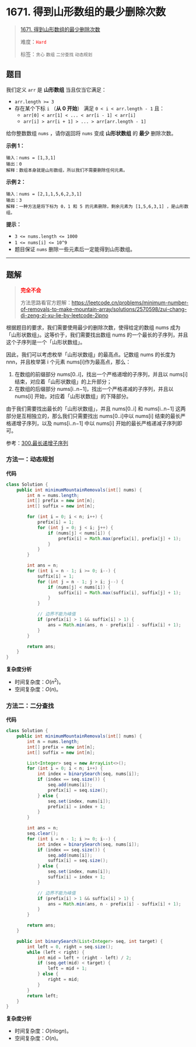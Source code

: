 # 1671. 得到山形数组的最少删除次数

> [1671. 得到山形数组的最少删除次数](https://leetcode.cn/problems/minimum-number-of-removals-to-make-mountain-array/)
>
> 难度：<font color=red>`Hard`</font>
>
> 标签：`贪心` `数组` `二分查找` `动态规划`

## 题目

我们定义 `arr` 是 **山形数组** 当且仅当它满足：

* `arr.length >= 3`
* 存在某个下标 `i` （**从 0 开始**） 满足 `0 < i < arr.length - 1` 且：
  * `arr[0] < arr[1] < ... < arr[i - 1] < arr[i]`
  * `arr[i] > arr[i + 1] > ... > arr[arr.length - 1]`

给你整数数组 `nums`​ ，请你返回将 `nums` 变成 **山形状数组** 的​ **最少** 删除次数。

**示例 1：**

```
输入：nums = [1,3,1]
输出：0
解释：数组本身就是山形数组，所以我们不需要删除任何元素。
```

**示例 2：**

```
输入：nums = [2,1,1,5,6,2,3,1]
输出：3
解释：一种方法是将下标为 0，1 和 5 的元素删除，剩余元素为 [1,5,6,3,1] ，是山形数组。
```

**提示：**

* `3 <= nums.length <= 1000`
* `1 <= nums[i] <= 10^9`
* 题目保证 `nums` 删除一些元素后一定能得到山形数组。

--------------------

## 题解

> <font color=red>**完全不会**</font>
>
> 方法思路看官方题解：https://leetcode.cn/problems/minimum-number-of-removals-to-make-mountain-array/solutions/2570598/zui-chang-di-zeng-zi-xu-lie-by-leetcode-2ipno

根据题目的要求，我们需要使用最少的删除次数，使得给定的数组 nums 成为「山形状数组」。这等价于，我们需要找出数组 nums 的一个最长的子序列，并且这个子序列是一个「山形状数组」。

因此，我们可以考虑枚举「山形状数组」的最高点。记数组 nums 的长度为 nnn，并且枚举第 i 个元素 nums[i]作为最高点，那么：

1. 在数组的前缀部分 nums[0..i]，找出一个严格递增的子序列，并且以 nums[i] 结束，对应着「山形状数组」的上升部分；
2. 在数组的后缀部分 nums[i..n−1]，找出一个严格递减的子序列，并且以 nums[i] 开始，对应着「山形状数组」的下降部分。

由于我们需要找出最长的「山形状数组」，并且 nums[0..i] 和 nums[i..n−1] 这两部分是互相独立的，那么我们只需要找出 nums[0..i]中以 nums[i] 结束的最长严格递增子序列，以及 nums[i..n−1] 中以 nums[i] 开始的最长严格递减子序列即可。

参考：[300.最长递增子序列](../0201-0300/0300.最长递增子序列.md)

### 方法一：动态规划

**代码**

```java
class Solution {
    public int minimumMountainRemovals(int[] nums) {
        int n = nums.length;
        int[] prefix = new int[n];
        int[] suffix = new int[n];

        for (int i = 0; i < n; i++) {
            prefix[i] = 1;
            for (int j = 0; j < i; j++) {
                if (nums[j] < nums[i]) {
                    prefix[i] = Math.max(prefix[i], prefix[j] + 1);
                }
            }
        }

        int ans = n;
        for (int i = n - 1; i >= 0; i--) {
            suffix[i] = 1;
            for (int j = n - 1; j > i; j--) {
                if (nums[j] < nums[i]) {
                    suffix[i] = Math.max(suffix[i], suffix[j] + 1);
                }
            }

            // 边界不能为峰值
            if (prefix[i] > 1 && suffix[i] > 1) {
                ans = Math.min(ans, n - prefix[i] - suffix[i] + 1);
            }
        }

        return ans;
    }
}
```

**复杂度分析**

- 时间复杂度：$O(n^2)$。
- 空间复杂度：$O(n)$。

### 方法二：二分查找

**代码**

```java
class Solution {
    public int minimumMountainRemovals(int[] nums) {
        int n = nums.length;
        int[] prefix = new int[n];
        int[] suffix = new int[n];

        List<Integer> seq = new ArrayList<>();
        for (int i = 0; i < n; i++) {
            int index = binarySearch(seq, nums[i]);
            if (index == seq.size()) {
                seq.add(nums[i]);
                prefix[i] = seq.size();
            } else {
                seq.set(index, nums[i]);
                prefix[i] = index + 1;
            }
        }

        int ans = n;
        seq.clear();
        for (int i = n - 1; i >= 0; i--) {
            int index = binarySearch(seq, nums[i]);
            if (index == seq.size()) {
                seq.add(nums[i]);
                suffix[i] = seq.size();
            } else {
                seq.set(index, nums[i]);
                suffix[i] = index + 1;
            }

            // 边界不能为峰值
            if (prefix[i] > 1 && suffix[i] > 1) {
                ans = Math.min(ans, n - prefix[i] - suffix[i] + 1);
            }
        }

        return ans;
    }

    public int binarySearch(List<Integer> seq, int target) {
        int left = 0, right = seq.size();
        while (left < right) {
            int mid = left + (right - left) / 2;
            if (seq.get(mid) < target) {
                left = mid + 1;
            } else {
                right = mid;
            }
        }
        return left;
    }
}
```

**复杂度分析**

- 时间复杂度：$O(n\log_{}{n})$。
- 空间复杂度：$O(n)$。
